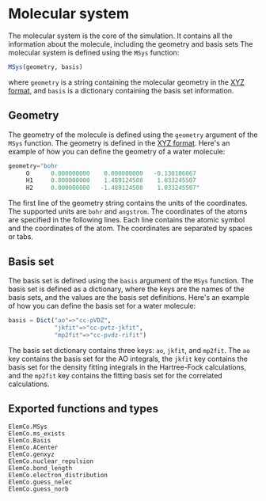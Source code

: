 # Molecular system

The molecular system is the core of the simulation. It contains all the
information about the molecule, including the geometry and basis sets
The molecular system is defined using the `MSys` function:

```julia
MSys(geometry, basis)
```

where `geometry` is a string containing the molecular geometry in the
[XYZ format](https://en.wikipedia.org/wiki/XYZ_file_format), and `basis` is
a dictionary containing the basis set information.

## Geometry

The geometry of the molecule is defined using the `geometry` argument of
the `MSys` function. The geometry is defined in the
[XYZ format](https://en.wikipedia.org/wiki/XYZ_file_format). Here's an
example of how you can define the geometry of a water molecule:

```julia
geometry="bohr
     O      0.000000000    0.000000000   -0.130186067
     H1     0.000000000    1.489124508    1.033245507
     H2     0.000000000   -1.489124508    1.033245507"
```

The first line of the geometry string contains the units of the
coordinates. The supported units are `bohr` and `angstrom`. The
coordinates of the atoms are specified in the following lines. Each line
contains the atomic symbol and the coordinates of the atom. The
coordinates are separated by spaces or tabs.

## Basis set

The basis set is defined using the `basis` argument of the `MSys`
function. The basis set is defined as a dictionary, where the keys are
the names of the basis sets, and the values are the basis set
definitions. Here's an example of how you can define the basis set for a
water molecule:

```julia
basis = Dict("ao"=>"cc-pVDZ",
             "jkfit"=>"cc-pvtz-jkfit",
             "mp2fit"=>"cc-pvdz-rifit")
```

The basis set dictionary contains three keys: `ao`, `jkfit`, and
`mp2fit`. The `ao` key contains the basis set for the AO integrals, the
`jkfit` key contains the basis set for the density fitting integrals in the Hartree-Fock calculations,
and the `mp2fit` key contains the fitting basis set for the correlated calculations.

## Exported functions and types

```@docs
ElemCo.MSys
ElemCo.ms_exists
ElemCo.Basis
ElemCo.ACenter
ElemCo.genxyz
ElemCo.nuclear_repulsion
ElemCo.bond_length
ElemCo.electron_distribution
ElemCo.guess_nelec
ElemCo.guess_norb
```